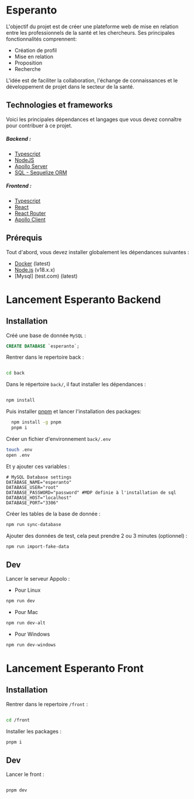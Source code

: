 # Esperanto

L'objectif du projet est de créer une plateforme web de mise en relation entre les professionnels de la santé et les chercheurs. Ses principales fonctionnalités comprennent:

- Création de profil
- Mise en relation
- Proposition
- Recherche

L'idée est de faciliter la collaboration, l'échange de connaissances et le développement de projet dans le secteur de la santé.

## Technologies et frameworks
Voici les principales dépendances et langages que vous devez connaître pour contribuer à ce projet.

##### Backend :
- [Typescript](https://www.typescriptlang.org/docs/)
- [NodeJS](https://nodejs.org/en/docs)
- [Apollo Server](https://www.apollographql.com/docs/apollo-server)
- [SQL - Sequelize ORM](https://sequelize.org/docs/v6/getting-started/)

##### Frontend :
- [Typescript](https://www.typescriptlang.org/docs/)
- [React](https://legacy.reactjs.org/docs/getting-started.html)
- [React Router](https://reactrouter.com/en/main)
- [Apollo Client](https://www.apollographql.com/docs/react/)

## Prérequis
Tout d'abord, vous devez installer globalement les dépendances suivantes :

- [Docker](https://www.docker.com/products/docker-desktop/) (latest)
- [Node.js](https://nodejs.org/en/) (v18.x.x)
- [Mysql] (test.com) (latest)


# Lancement Esperanto Backend

## Installation

Créé une base de donnée `MySQL` :

```sql
CREATE DATABASE `esperanto`;
```

Rentrer dans le repertoire back : 

```bash

cd back
```

Dans le répertoire `back/`, il faut installer les dépendances :

```bash

npm install
```

Puis installer [pnpm](https://pnpm.io/fr/) et lancer l'installation des packages: 

```bash
  npm install -g pnpm
  pnpm i
```

Créer un fichier d'environnement `back/.env`

```bash
touch .env
open .env
```

Et y ajouter ces variables :

```dotenv
# MySQL Database settings
DATABASE_NAME="esperanto"
DATABASE_USER="root"
DATABASE_PASSWORD="password" #MDP definie à l'installation de sql
DATABASE_HOST="localhost"
DATABASE_PORT="3306"
```

Créer les tables de la base de donnée :

```bash
npm run sync-database
```

Ajouter des données de test, cela peut prendre 2 ou 3 minutes (optionnel) :

```bash
npm run import-fake-data
```

## Dev

Lancer le serveur Appolo :

- Pour Linux
```bash
npm run dev
```

- Pour Mac
```bash
npm run dev-alt
```

- Pour Windows
```bash
npm run dev-windows
```

# Lancement Esperanto Front 

## Installation

Rentrer dans le repertoire `/front` :

```bash

cd /front
```


Installer les packages :

```bash
pnpm i

```

## Dev

Lancer le front : 


```bash

pnpm dev
```




